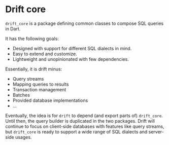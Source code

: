 # Drift core

`drift_core` is a package defining common classes to compose SQL queries in Dart.

It has the following goals:

- Designed with support for different SQL dialects in mind.
- Easy to extend and customize.
- Lightweight and unopinionated with few dependencies.

Essentially, it is drift minus:

- Query streams
- Mapping queries to results
- Transaction management
- Batches
- Provided database implementations
- ...

Eventually, the idea is for `drift` to depend (and export parts of) `drift_core`.
Until then, the query builder is duplicated in the two packages.
Drift will continue to focus on client-side databases with features like query
streams, but `drift_core` is ready to support a wide range of SQL dialects and
server-side usages.
